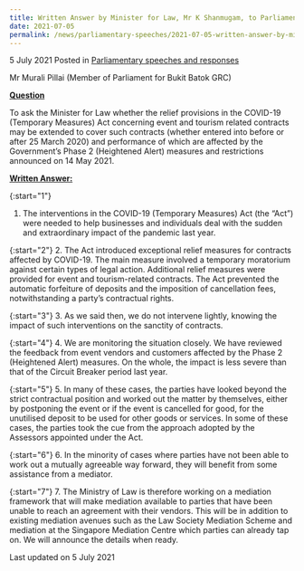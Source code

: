 ```yaml
---
title: Written Answer by Minister for Law, Mr K Shanmugam, to Parliamentary Question on COVID-19 (Temporary Measures) Act concerning event and tourism related contracts 
date: 2021-07-05
permalink: /news/parliamentary-speeches/2021-07-05-written-answer-by-minister-for-law-mr-k-shanmugam-to-pq-on-covid-19-temporary-measures-act-concerning-event-and-tourism-related-contracts/ 
---
```


5 July 2021 Posted in [Parliamentary speeches and responses](/news/parliamentary-speeches)

Mr Murali Pillai (Member of Parliament for Bukit Batok GRC)
  
**<b><u>Question</u></b>**  

To ask the Minister for Law whether the relief provisions in the COVID-19 (Temporary Measures) Act concerning event and tourism related contracts may be extended to cover such contracts (whether entered into before or after 25 March 2020) and performance of which are affected by the Government’s Phase 2 (Heightened Alert) measures and restrictions announced on 14 May 2021.

**<b><u>Written Answer:</u></b>**  

{:start="1"}
1.	The interventions in the COVID-19 (Temporary Measures) Act (the “Act”) were needed to help businesses and individuals deal with the sudden and extraordinary impact of the pandemic last year. 

{:start="2"}
2.	The Act introduced exceptional relief measures for contracts affected by COVID-19. The main measure involved a temporary moratorium against certain types of legal action. Additional relief measures were provided for event and tourism-related contracts. The Act prevented the automatic forfeiture of deposits and the imposition of cancellation fees, notwithstanding a party’s contractual rights. 

{:start="3"}
3.	As we said then, we do not intervene lightly, knowing the impact of such interventions on the sanctity of contracts. 

{:start="4"}
4.	We are monitoring the situation closely. We have reviewed the feedback from event vendors and customers affected by the Phase 2 (Heightened Alert) measures.  On the whole, the impact is less severe than that of the Circuit Breaker period last year.  

{:start="5"}
5.	In many of these cases, the parties have looked beyond the strict contractual position and worked out the matter by themselves, either by postponing the event or if the event is cancelled for good, for the unutilised deposit to be used for other goods or services. In some of these cases, the parties took the cue from the approach adopted by the Assessors appointed under the Act. 

{:start="6"}
6.	In the minority of cases where parties have not been able to work out a mutually agreeable way forward, they will benefit from some assistance from a mediator. 

{:start="7"}
7.	The Ministry of Law is therefore working on a mediation framework that will make mediation available to parties that have been unable to reach an agreement with their vendors. This will be in addition to existing mediation avenues such as the Law Society Mediation Scheme and mediation at the Singapore Mediation Centre which parties can already tap on. We will announce the details when ready. 

<p class="right-side-updated">Last updated on 5 July 2021</p>
